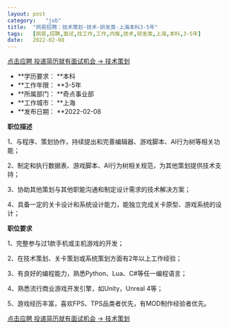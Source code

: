 ```yaml
---
layout:	post
category:	"job"
title:	"网易招聘：技术策划-技术-研发类-上海本科3-5年"
tags:	[网易,招聘,面试,找工作,工作,内推,技术,研发类,上海,本科,3-5年]
date:	2022-02-08
---
```


[点击应聘 投递简历就有面试机会 ->  技术策划](http://mobile.bole.netease.com/bole/boleDetail?id=28481&employeeId=346f03c3cda5f04c&key=all)



- **学历要求： **本科
- **工作年限： **3-5年
- **所属部门： **奇点事业部
- **工作城市： **上海
- **发布日期： **2022-02-08



**职位描述**

1、与程序、策划协作，持续提出和完善编辑器、游戏脚本、AI行为树等相关功能；

2、制定和执行数据表、游戏脚本、AI行为树相关规范，为其他策划提供技术支持；

3、协助其他策划与其他职能沟通和制定设计需求的技术解决方案；

4、具备一定的关卡设计和系统设计能力，能独立完成关卡原型、游戏系统的设计；





**职位要求**

1、完整参与过1款手机或主机游戏的开发；

2、在技术策划、关卡策划或系统策划方面有2年以上工作经验；

3、有良好的编程能力，熟悉Python、Lua、C#等任一编程语言；

4、熟悉流行商业游戏开发引擎，如Unity，Unreal 4等；

5、游戏经历丰富，喜欢FPS、TPS品类者优先，有MOD制作经验者优先。



[点击应聘 投递简历就有面试机会 ->  技术策划](http://mobile.bole.netease.com/bole/boleDetail?id=28481&employeeId=346f03c3cda5f04c&key=all)